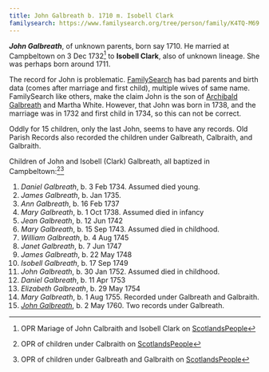 ```yaml
---
title: John Galbreath b. 1710 m. Isobell Clark
familysearch: https://www.familysearch.org/tree/person/family/K4TQ-M69
---
```


***John Galbreath***, of unknown parents, born say 1710.  He married at Campbeltown on 3 Dec 1732[^marriage] to **Isobell Clark**, also of unknown lineage.  She was perhaps born around 1711.

The record for John is problematic. [FamilySearch](https://www.familysearch.org/tree/person/family/K4TQ-M69) has bad parents and birth data (comes after marriage and first child), multiple wives of same name.  FamilySearch like others, make the claim John is the son of 
 [Archibald Galbreath](galbreath-archibald-1708.md) and Martha White. However, that John was born in 1738, and the marriage was in 1732 and first child in 1734, so this can not be correct.
 
Oddly for 15 children, only the last John, seems to have any records.  Old Parish Records also recorded the children under Galbreath, Calbraith, and Galbraith.

Children of John and Isobell (Clark) Galbreath, all baptized in Campbeltown:[^c1][^c2]

1. *Daniel Galbreath*, b. 3 Feb 1734. Assumed died young.
2. *James Galbreath*, b. Jan 1735.
3. *Ann Galbreath*, b. 16 Feb 1737
4. *Mary Galbreath*, b. 1 Oct 1738. Assumed died in infancy
5. *Jean Galbreath*, b. 12 Jun 1742
6. *Mary Galbreath*, b. 15 Sep 1743. Assumed died in childhood.
7. *William Galbreath*, b. 4 Aug 1745
8. *Janet Galbreath*, b. 7 Jun 1747
9. *James Galbreath*, b. 22 May 1748
10. *Isobell Galbreath*, b. 17 Sep 1749
11. *John Galbreath*, b. 30 Jan 1752.  Assumed died in childhood.
12. *Daniel Galbreath*, b. 11 Apr 1753
13. *Elizabeth Galbreath*, b. 29 May 1754
14. *Mary Galbreath*, b. 1 Aug 1755. Recorded under Galbreath and Galbraith.
15. [*John Galbreath*](galbreath-john-1760.md), b. 2 May 1760. Two records under Galbreath.

[^c1]: OPR of children under Calbraith on [ScotlandsPeople](https://www.scotlandspeople.gov.uk/record-results?search_type=people&event=%28B%20OR%20C%20OR%20S%29&record_type%5B0%5D=opr_births&church_type=Old%20Parish%20Registers&dl_cat=church&dl_rec=church-births-baptisms&surname=calbraith&surname_so=fuzzy&forename_so=starts&from_year=1734&to_year=1760&parent_names_so=exact&parent_name_two=clark&parent_name_two_so=exact&record=Church%20of%20Scotland%20%28old%20parish%20registers%29%20Roman%20Catholic%20Church%20Other%20churches&sort=asc&order=Date&field=year)

[^c2]: OPR of children under Galbreath and Galbraith on [ScotlandsPeople](https://www.scotlandspeople.gov.uk/record-results?search_type=people&event=%28B%20OR%20C%20OR%20S%29&record_type%5B0%5D=opr_births&church_type=Old%20Parish%20Registers&dl_cat=church&dl_rec=church-births-baptisms&surname=Galbreath&surname_so=fuzzy&forename_so=starts&from_year=1734&to_year=1760&parent_names_so=exact&parent_name_two=clark&parent_name_two_so=exact&record=Church%20of%20Scotland%20%28old%20parish%20registers%29%20Roman%20Catholic%20Church%20Other%20churches&sort=asc&order=Date&field=year)

[^marriage]: OPR Mariage of John Calbraith and Isobell Clark on [ScotlandsPeople](https://www.scotlandspeople.gov.uk/record-results?search_type=people&event=M&record_type%5B0%5D=opr_marriages&church_type=Old%20Parish%20Registers&dl_cat=church&dl_rec=church-banns-marriages&surname=calbraith&surname_so=exact&forename=john&forename_so=exact&spouse_name=clark&spouse_name_so=exact&from_year=1732&to_year=1732&record=Church%20of%20Scotland%20%28old%20parish%20registers%29%20Roman%20Catholic%20Church%20Other%20churches)
